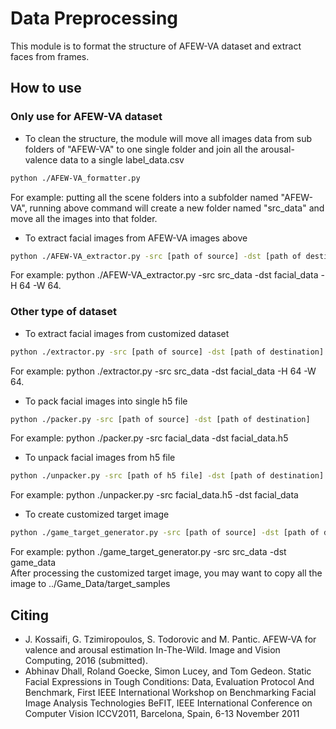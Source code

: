# Data Preprocessing
This module is to format the structure of AFEW-VA dataset and extract faces from frames.

## How to use

### Only use for AFEW-VA dataset
- To clean the structure, the module will move all images data from sub folders of "AFEW-VA" to one single folder and join all the arousal-valence data to a single label_data.csv
```bash
python ./AFEW-VA_formatter.py
```
For example: putting all the scene folders into a subfolder named "AFEW-VA", running above command will create a new folder named "src_data" and move all the images into that folder.

- To extract facial images from AFEW-VA images above
```bash
python ./AFEW-VA_extractor.py -src [path of source] -dst [path of destination] -H [target height] -W [target width]
```
For example: python ./AFEW-VA_extractor.py -src src_data -dst facial_data -H 64 -W 64. <br>

### Other type of dataset
- To extract facial images from customized dataset
```bash
python ./extractor.py -src [path of source] -dst [path of destination] -H [target height] -W [target width]
```
For example: python ./extractor.py -src src_data -dst facial_data -H 64 -W 64. <br>

- To pack facial images into single h5 file
```bash
python ./packer.py -src [path of source] -dst [path of destination]
```
For example: python ./packer.py -src facial_data -dst facial_data.h5 <br>

- To unpack facial images from h5 file
```bash
python ./unpacker.py -src [path of h5 file] -dst [path of destination]
```
For example: python ./unpacker.py -src facial_data.h5 -dst facial_data <br>

- To create customized target image
```bash
python ./game_target_generator.py -src [path of source] -dst [path of destination]
```
For example: python ./game_target_generator.py -src src_data -dst game_data <br>
After processing the customized target image, you may want to copy all the image to ../Game_Data/target_samples <br>

## Citing
* J. Kossaifi, G. Tzimiropoulos, S. Todorovic and M. Pantic. AFEW-VA for valence and arousal estimation In-The-Wild. Image and Vision Computing, 2016 (submitted).
*  Abhinav Dhall, Roland Goecke, Simon Lucey, and Tom Gedeon. Static Facial Expressions in Tough Conditions: Data, Evaluation Protocol And Benchmark, First IEEE International Workshop on Benchmarking Facial Image Analysis Technologies BeFIT, IEEE International Conference on Computer Vision ICCV2011, Barcelona, Spain, 6-13 November 2011


